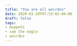 ```yaml
---
title: "You are all weirdos"
date: 2020-03-28T07:53:02-04:00
draft: false
tags:
- muppets
- sam the eagle
- weirdos
---
```

